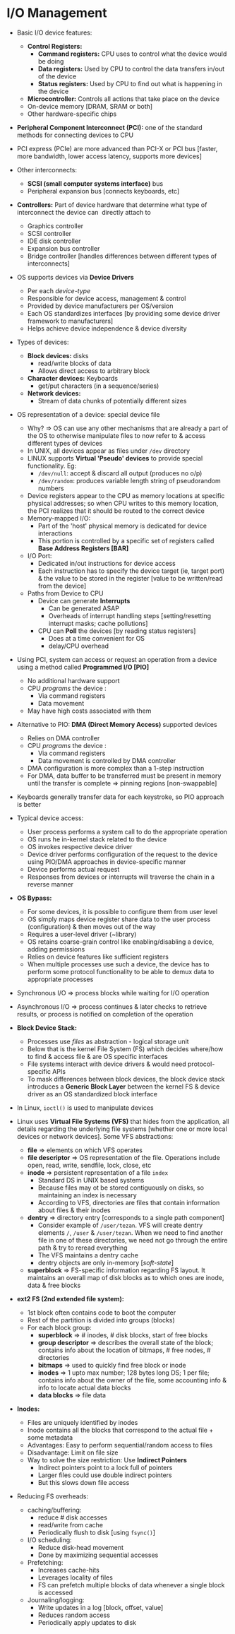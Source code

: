 # I/O Management

-   Basic I/O device features:
    -   __Control Registers:__
        -   __Command registers:__ CPU uses to control what the device would be doing
        -   __Data registers:__  Used by CPU to control the data transfers in/out of the device
        -   __Status registers:__ Used by CPU to find out what is happening in the device
    -   __Microcontroller:__ Controls all actions that take place on the device
    -   On-device memory [DRAM, SRAM or both]
    -   Other hardware-specific chips

-   __Peripheral Component Interconnect (PCI):__ one of the standard methods for connecting devices to CPU

-   PCI express (PCIe) are more advanced than PCI-X or PCI bus [faster, more bandwidth, lower access latency, supports more devices]

-   Other interconnects:
    -   __SCSI (small computer systems interface)__ bus 
    -   Peripheral expansion bus [connects keyboards, etc]

-   __Controllers:__ Part of device hardware that determine what type of interconnect the device can  directly attach to
    -   Graphics controller
    -   SCSI controller
    -   IDE disk controller
    -   Expansion bus controller
    -   Bridge controller [handles differences between different types of interconnects]

-   OS supports devices via __Device Drivers__
    -   Per each _device-type_
    -   Responsible for device access, management & control
    -   Provided by device manufacturers per OS/version
    -   Each OS standardizes interfaces [by providing some device driver framework to manufacturers]
    -   Helps achieve device independence & device diversity

-   Types of devices:
    -   __Block devices:__ disks
        -   read/write blocks of data
        -   Allows direct access to arbitrary block
    -   __Character devices:__ Keyboards
        -   get/put characters (in a sequence/series)
    -   __Network devices:__
        -   Stream of data chunks of potentially different sizes

-   OS representation of a device: special device file
    -   Why? => OS can use any other mechanisms that are already a part of the OS to otherwise manipulate files to now refer to & access different types of devices
    -   In UNIX, all devices appear as files under `/dev` directory
    -   LINUX supports __Virtual 'Pseudo' devices__ to provide special functionality. Eg:
        -   `/dev/null`: accept & discard all output (produces no o/p)
        -   `/dev/random`: produces variable length string of pseudorandom numbers
    -   Device registers appear to the CPU as memory locations at specific physical addresses; so when CPU writes to this memory location, the PCI realizes that it should be routed to the correct device
    -   Memory-mapped I/O:
        -   Part of the 'host' physical memory is dedicated for device interactions
        -   This portion is controlled by a specific set of registers called __Base Address Registers [BAR]__
    -   I/O Port:
        -   Dedicated in/out instructions for device access
        -   Each instruction has to specify the device target (ie, target port) & the value to be stored in the register [value to be written/read from the device]
    -   Paths from Device to CPU
        -   Device can generate __Interrupts__
            -   Can be generated ASAP
            -   Overheads of interrupt handling steps [setting/resetting interrupt masks; cache pollutions]
        -   CPU can __Poll__ the devices [by reading status registers]
            -   Does at a time convenient for OS
            -   delay/CPU overhead

-   Using PCI, system can access or request an operation from a device using a method called __Programmed I/O [PIO]__
    -   No additional hardware support
    -   CPU _programs_ the device :
        -   Via command registers
        -   Data movement
    -   May have high costs associated with them

-   Alternative to PIO: __DMA (Direct Memory Access)__ supported devices
    -   Relies on DMA controller
    -   CPU _programs_ the device :
        -   Via command registers
        -   Data movement is controlled by DMA controller
    -   DMA configuration is more complex than a 1-step instruction
    -   For DMA, data buffer to be transferred must be present in memory until the transfer is complete => pinning regions [non-swappable]

-   Keyboards generally transfer data for each keystroke, so PIO approach is better

-   Typical device access:
    -   User process performs a system call to do the appropriate operation
    -   OS runs he in-kernel stack related to the device
    -   OS invokes respective device driver
    -   Device driver performs configuration of the request to the device using PIO/DMA approaches in device-specific manner
    -   Device performs actual request
    -   Responses from devices or interrupts will traverse the chain in a reverse manner

-   __OS Bypass:__
    -   For some devices, it is possible to configure them from user level
    -   OS simply maps device register share data to the user process (configuration) & then moves out of the way
    -   Requires a user-level driver (~library)
    -   OS retains coarse-grain control like enabling/disabling a device, adding permissions
    -   Relies on device features like sufficient registers
    -   When multiple processes use such a device, the device has to perform some protocol functionality to be able to demux data to appropriate processes

-   Synchronous I/O => process blocks while waiting for I/O operation

-   Asynchronous I/O => process continues & later checks to retrieve results, or process is notified on completion of the operation

-   __Block Device Stack:__
    -   Processes use _files_ as abstraction - logical storage unit
    -   Below that is the kernel File System (FS) which decides where/how to find & access file & are OS specific interfaces
    -   File systems interact with device drivers & would need protocol-specific APIs
    -   To mask differences between block devices, the block device stack introduces a __Generic Block Layer__ between the kernel FS & device driver as an OS standardized block interface

-   In Linux, `ioctl()` is used to manipulate devices

-   Linux uses __Virtual File Systems (VFS)__ that hides from the application, all details regarding the underlying file systems [whether one or more local devices or network devices]. Some VFS abstractions:
    -   __file__ => elements on which VFS operates
    -   __file descriptor__ => OS representation of the file. Operations include open, read, write, sendfile, lock, close, etc
    -   __inode__ => persistent representation of a file `index`
        -   Standard DS in UNIX based systems
        -   Because files may ot be stored contiguously on disks, so maintaining an index is necessary
        -   According to VFS, directories are files that contain information about files & their inodes
    -   __dentry__ => directory entry [corresponds to a single path component]
        -   Consider example of `/user/tezan`. VFS will create dentry elements `/`, `/user` & `/user/tezan`. When we need to find another file in one of these directories, we need not go through the entire path & try to reread everything
        -   The VFS maintains a dentry cache
        -   dentry objects are only in-memory [_soft-state_]
    -   __superblock__ => FS-specific information regarding FS layout. It maintains an overall map of disk blocks as to which ones are inode, data & free blocks

-   __ext2 FS (2nd extended file system):__
    -   1st block often contains code to boot the computer
    -   Rest of the partition is divided into groups (blocks)
    -   For each block group:
        -   __superblock__ => # inodes, # disk blocks, start of free blocks
        -   __group descriptor__ => describes the overall state of the block; contains info about the location of bitmaps, # free nodes, # directories
        -   __bitmaps__ => used to quickly find free block or inode
        -   __inodes__ => 1 upto max number; 128 bytes long DS; 1 per file; contains info about the owner of the file, some accounting info & info to locate actual data blocks
        -   __data blocks__ => file data

-   __Inodes:__
    -   Files are uniquely identified by inodes
    -   Inode contains all the blocks that correspond to the actual file + some metadata
    -   Advantages: Easy to perform sequential/random access to files
    -   Disadvantage: Limit on file size
    -   Way to solve the size restriction: Use __Indirect Pointers__
        -   Indirect pointers point to a lock full of pointers
        -   Larger files could use double indirect pointers
        -   But this slows down file access

-   Reducing FS overheads:
    -   caching/buffering: 
        -   reduce # disk accesses
        -   read/write from cache
        -   Periodically flush to disk [using `fsync()`]
    -   I/O scheduling:
        -   Reduce disk-head movement
        -   Done by maximizing sequential accesses
    -   Prefetching:
        -   Increases cache-hits
        -   Leverages locality of files
        -   FS can prefetch multiple blocks of data whenever a single block is accessed
    -   Journaling/logging:
        -   Write updates in a log [block, offset, value]
        -   Reduces random access
        -   Periodically apply updates to disk